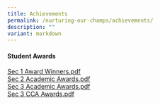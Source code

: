 ```yaml
---
title: Achievements
permalink: /nurturing-our-champs/achievements/
description: ""
variant: markdown
---
```


<h4><strong>Student Awards</strong></h4>
<p><u><a href="/files/Sec%201%20Award%20Winners%208%20April.pdf">Sec 1 Award Winners.pdf</a><br>
<a href="/files/Sec%202%20Academic%20Awards.pdf">Sec 2 Academic Awards.pdf</a><br>
<a href="/files/Sec%203%20Academic%20Awards.pdf">Sec 3 Academic Awards.pdf</a><br>
<a href="/files/Sec%203%20CCA%20Awards.pdf">Sec 3 CCA Awards.pdf</a></u></p>